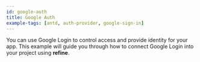 ```yaml
---
id: google-auth
title: Google Auth
example-tags: [antd, auth-provider, google-sign-in]
---
```


You can use Google Login to control access and provide identity for your app. This example will guide you through how to connect Google Login into your project using **refine**.

<CodeSandboxExample path="auth-google-login" />
